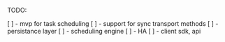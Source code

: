 TODO:

[ ] - mvp for task scheduling
[ ] - support for sync transport methods
[ ] - persistance layer
[ ] - scheduling engine
[ ] - HA
[ ] - client sdk, api
